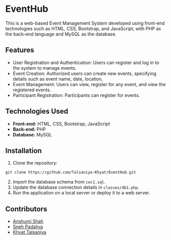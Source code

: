 # EventHub
This is a web-based Event Management System developed using front-end technologies such as HTML, CSS, Bootstrap, and JavaScript, with PHP as the back-end language and MySQL as the database.

## Features
- User Registration and Authentication: Users can register and log in to the system to manage events.
- Event Creation: Authorized users can create new events, specifying details such as event name, date, location, 
- Event Management: Users can view, register for any event, and view the registered events.
- Participant Registration: Participants can register for events.

## Technologies Used
- **Front-end:** HTML, CSS, Bootstrap, JavaScript
- **Back-end:** PHP
- __Database:__ MySQL

 ## Installation
 1. Clone the repository:
```
git clone https://github.com/Talsaniya-Khyat/EventHub.git
```

2. Import the database schema from `cec1.sql`.
3. Update the database connection details in `classes/db1.php`.
4. Run the application on a local server or deploy it to a web server.

## Contributors
- [Anshumi Shah](https://github.com/Anshumi27)
- [Sneh Padaliya](https://github.com/Snehpadaliya)
- [Khyat Talsaniya](https://github.com/Talsaniya-Khyat)

